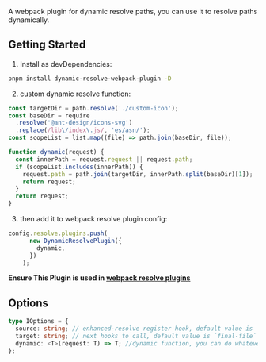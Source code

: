 A webpack plugin for dynamic resolve paths, you can use it to resolve paths dynamically.

## Getting Started
1. Install as devDependencies:
``` bash
pnpm install dynamic-resolve-webpack-plugin -D
```

2. custom dynamic resolve function:
```js
const targetDir = path.resolve('./custom-icon');
const baseDir = require
  .resolve('@ant-design/icons-svg')
  .replace(/lib\/index\.js/, 'es/asn/');
const scopeList = list.map((file) => path.join(baseDir, file));

function dynamic(request) {
  const innerPath = request.request || request.path;
  if (scopeList.includes(innerPath)) {
    request.path = path.join(targetDir, innerPath.split(baseDir)[1]);
    return request;
  }
  return request;
}

```
3. then add it to webpack resolve plugin config:

```js
config.resolve.plugins.push(
      new DynamicResolvePlugin({
        dynamic,
      })
    );
```
**Ensure This Plugin is used in [webpack resolve plugins](https://webpack.js.org/configuration/resolve/#resolveplugins)**

## Options

```ts
type IOptions = {
  source: string; // enhanced-resolve register hook, default value is `file`
  target: string; // next hooks to call, default value is `final-file`
  dynamic: <T>(request: T) => T; //dynamic function, you can do whatever you want with callback parameter request, and you should return it back after modified.
};
```